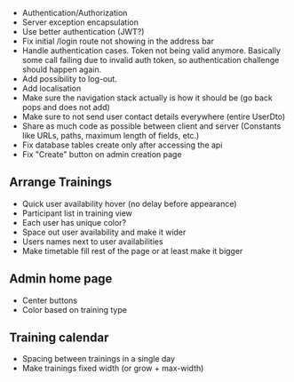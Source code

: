 - Authentication/Authorization
- Server exception encapsulation
- Use better authentication (JWT?)
- Fix initial /login route not showing in the address bar
- Handle authentication cases. Token not being valid anymore. Basically some call failing due to invalid auth token, so authentication challenge should happen again.
- Add possibility to log-out.
- Add localisation
- Make sure the navigation stack actually is how it should be (go back pops and does not add)
- Make sure to not send user contact details everywhere (entire UserDto)
- Share as much code as possible between client and server (Constants like URLs, paths, maximum length of fields, etc.)
- Fix database tables create only after accessing the api
- Fix "Create" button on admin creation page

## Arrange Trainings
- Quick user availability hover (no delay before appearance)
- Participant list in training view
- Each user has unique color?
- Space out user availability and make it wider
- Users names next to user availabilities
- Make timetable fill rest of the page or at least make it bigger

## Admin home page
- Center buttons
- Color based on training type

## Training calendar
- Spacing between trainings in a single day
- Make trainings fixed width (or grow + max-width)
